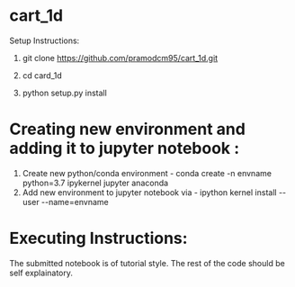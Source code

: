 # cart_1d
Setup Instructions:

1) git clone https://github.com/pramodcm95/cart_1d.git

2) cd card_1d

3) python setup.py install


# Creating new environment and adding it to jupyter notebook :
1) Create new python/conda environment - conda create -n envname python=3.7 ipykernel jupyter anaconda
2) Add new environment to jupyter notebook via - ipython kernel install --user --name=envname

# Executing Instructions:

The submitted notebook is of tutorial  style. The rest of the code should be self explainatory.